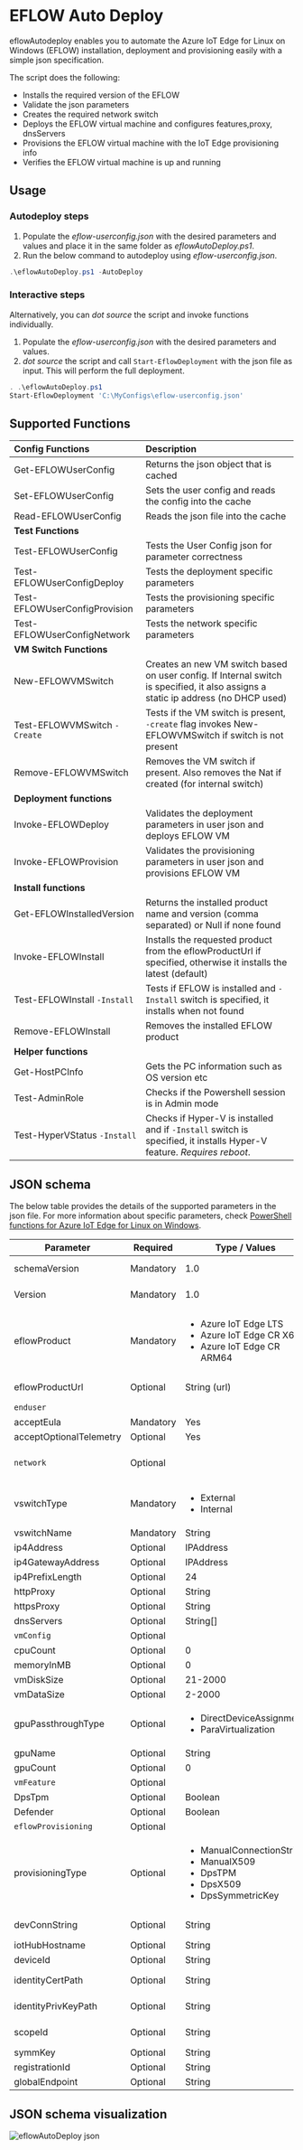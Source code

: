 # EFLOW Auto Deploy

eflowAutodeploy enables you to automate the Azure IoT Edge for Linux on Windows (EFLOW) installation, deployment and provisioning easily with a simple json specification.

The script does the following:

- Installs the required version of the EFLOW
- Validate the json parameters
- Creates the required network switch
- Deploys the EFLOW virtual machine and configures features,proxy, dnsServers
- Provisions the EFLOW virtual machine with the IoT Edge provisioning info
- Verifies the EFLOW virtual machine is up and running

## Usage

### Autodeploy steps

1. Populate the *eflow-userconfig.json* with the desired parameters and values and place it in the same folder as *eflowAutoDeploy.ps1*.
2. Run the below command to autodeploy using *eflow-userconfig.json*.

```powershell
.\eflowAutoDeploy.ps1 -AutoDeploy
```

### Interactive steps

Alternatively, you can *dot source* the script and invoke functions individually.

1. Populate the *eflow-userconfig.json* with the desired parameters and values.
2. *dot source* the script and call `Start-EflowDeployment` with the json file as input. This will perform the full deployment.

```powershell
. .\eflowAutoDeploy.ps1
Start-EflowDeployment 'C:\MyConfigs\eflow-userconfig.json'
```

## Supported Functions

| Config Functions |   Description |
|:------------ |:-----------|
|Get-EFLOWUserConfig| Returns the json object that is cached |
|Set-EFLOWUserConfig| Sets the user config and reads the config into the cache |
|Read-EFLOWUserConfig| Reads the json file into the cache |
| **Test Functions** |  |
|Test-EFLOWUserConfig| Tests the User Config json for parameter correctness |
|Test-EFLOWUserConfigDeploy| Tests the deployment specific parameters |
|Test-EFLOWUserConfigProvision| Tests the provisioning specific parameters|
|Test-EFLOWUserConfigNetwork| Tests the network specific parameters|
|**VM Switch Functions** ||
|New-EFLOWVMSwitch| Creates an new VM switch based on user config. If Internal switch is specified, it also assigns a static ip address (no DHCP used) |
|Test-EFLOWVMSwitch `-Create`| Tests if the VM switch is present, `-create` flag invokes New-EFLOWVMSwitch if switch is not present |
|Remove-EFLOWVMSwitch| Removes the VM switch if present. Also removes the Nat if created (for internal switch) |
|**Deployment functions**||
|Invoke-EFLOWDeploy| Validates the deployment parameters in user json and deploys EFLOW VM|
|Invoke-EFLOWProvision| Validates the provisioning parameters in user json and provisions EFLOW VM|
|**Install functions**||
|Get-EFLOWInstalledVersion| Returns the installed product name and version (comma separated) or Null if none found|
|Invoke-EFLOWInstall| Installs the requested product from the eflowProductUrl if specified, otherwise it installs the latest (default)|
|Test-EFLOWInstall `-Install`| Tests if EFLOW is installed and `-Install` switch is specified, it installs when not found|
|Remove-EFLOWInstall| Removes the installed EFLOW product|
|**Helper functions**||
|Get-HostPCInfo| Gets the PC information such as OS version etc|
|Test-AdminRole| Checks if the Powershell session is in Admin mode|
|Test-HyperVStatus `-Install`| Checks if Hyper-V is installed and if `-Install` switch is specified, it installs Hyper-V feature. *Requires reboot*.|

## JSON schema

The below table provides the details of the supported parameters in the json file. For more information about specific parameters, check [PowerShell functions for Azure IoT Edge for Linux on Windows](https://aka.ms/AzEFLOW-PowerShell).

| Parameter | Required | Type / Values | Comments |
| --------- | -------- |---------------- | -------- |
| schemaVersion | Mandatory | 1.0 | Fixed value, schema version. Reserved|
| Version | Mandatory | 1.0 | Fixed value, json instance version. Reserved |
| eflowProduct | Mandatory | <ul><li>Azure IoT Edge LTS</li><li>Azure IoT Edge CR X64</li><li>Azure IoT Edge CR ARM64</li></ul>| Supported EFLOW product versions |
| eflowProductUrl | Optional | String (url) | Download Url to install specific  Eflow versions |
| `enduser` | |  | End user configuration |
| acceptEula | Mandatory | Yes |  Accept Eula |
| acceptOptionalTelemetry | Optional | Yes | Accept optional telemetry |
| `network` | Optional | | **Network configuration optional for Client SKU**. Mandatory for Server SKU |
| vswitchType | Mandatory | <ul><li>External</li><li>Internal</li></ul> | `Internal`  is supported for Server SKU only |
| vswitchName | Mandatory | String | Switch name to use |
| ip4Address | Optional | IPAddress |  Static IP Address for the EFLOW VM |
| ip4GatewayAddress | Optional | IPAddress | Static Gateway IP Address |
| ip4PrefixLength | Optional | 24 | IP PrefixLength |
| httpProxy | Optional | String | httpProxy link |
| httpsProxy | Optional | String | httpsProxy link |
| dnsServers | Optional | String[] | Array of valid dns servers for VM |
| `vmConfig` | Optional|  | VM configuration |
| cpuCount | Optional |0 | cpuCount|
| memoryInMB | Optional |0| memoryInMB|
| vmDiskSize | Optional |21-2000| Size in GB|
| vmDataSize | Optional | 2-2000| Size in GB, not supported in LTS|
| gpuPassthroughType | Optional |<ul><li>DirectDeviceAssignment</li><li>ParaVirtualization</li></ul>| gpuPassthroughType|
| gpuName | Optional |String| gpuName|
| gpuCount | Optional |0| gpuCount|
| `vmFeature` | Optional|  | Features  |
| DpsTpm| Optional |Boolean| Enable TPM for DPS|
| Defender| Optional |Boolean| Enable Defender feature in VM|
| `eflowProvisioning` | Optional|  | Provisioning configurations  |
| provisioningType| Optional |<ul><li>ManualConnectionString</li><li>ManualX509</li><li>DpsTPM</li><li>DpsX509</li><li>DpsSymmetricKey</li></ul>| Supported provisioning types|
| devConnString| Optional |String| Mandatory for *ManualConnectionString*|
| iotHubHostname| Optional |String| Mandatory for *ManualX509*|
| deviceId| Optional |String| Mandatory for *ManualX509*|
| identityCertPath| Optional |String| Mandatory for *ManualX509*,*DpsX509*|
| identityPrivKeyPath| Optional |String| Mandatory for *ManualX509*,*DpsX509*|
| scopeId| Optional |String| Mandatory for *DpsTPM*,*DpsX509*,*DpsSymmetricKey*|
| symmKey| Optional |String| Mandatory for *DpsSymmetricKey*|
| registrationId| Optional |String| Mandatory for *DpsSymmetricKey*|
| globalEndpoint| Optional |String| DPS endpoint|

## JSON schema visualization
![eflowAutoDeploy json](eflowAutoDeploy.png)
